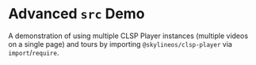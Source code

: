 # Advanced `src` Demo

A demonstration of using multiple CLSP Player instances (multiple videos on a single page) and tours by importing `@skylineos/clsp-player` via `import`/`require`.
